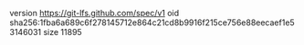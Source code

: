 version https://git-lfs.github.com/spec/v1
oid sha256:1fba6a689c6f278145712e864c21cd8b9916f215ce756e88eecaef1e53146031
size 11895

